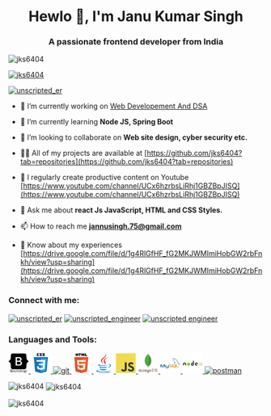 <h1 align="center">Hewlo 👋, I'm Janu Kumar Singh</h1>
<h3 align="center">A passionate frontend developer from India</h3>

<p align="left"> <img src="https://komarev.com/ghpvc/?username=jks6404&label=Profile%20views&color=0e75b6&style=flat" alt="jks6404" /> </p>

<p align="left"> <a href="https://github.com/ryo-ma/github-profile-trophy"><img src="https://github-profile-trophy.vercel.app/?username=jks6404" alt="jks6404" /></a> </p>

<p align="left"> <a href="https://twitter.com/unscripted_er" target="blank"><img src="https://img.shields.io/twitter/follow/unscripted_er?logo=twitter&style=for-the-badge" alt="unscripted_er" /></a> </p>

- 🔭 I’m currently working on [Web Developement And DSA](https://github.com/jks6404/Crypto-Control)

- 🌱 I’m currently learning **Node JS, Spring Boot**

- 👯 I’m looking to collaborate on **Web site design, cyber security etc.**

- 👨‍💻 All of my projects are available at [https://github.com/jks6404?tab=repositories](https://github.com/jks6404?tab=repositories)

- 📝 I regularly create productive content on Youtube [https://www.youtube.com/channel/UCx6hzrbsLiRhj1GBZBpJISQ](https://www.youtube.com/channel/UCx6hzrbsLiRhj1GBZBpJISQ)

- 💬 Ask me about **react Js JavaScript, HTML and CSS Styles.**

- 📫 How to reach me **jannusingh.75@gmail.com**

- 📄 Know about my experiences [https://drive.google.com/file/d/1g4RlGfHF_fG2MKJWMImiHobGW2rbFnkh/view?usp=sharing](https://drive.google.com/file/d/1g4RlGfHF_fG2MKJWMImiHobGW2rbFnkh/view?usp=sharing)

<h3 align="left">Connect with me:</h3>
<p align="left">
<a href="https://twitter.com/unscripted_er" target="blank"><img align="center" src="https://raw.githubusercontent.com/rahuldkjain/github-profile-readme-generator/master/src/images/icons/Social/twitter.svg" alt="unscripted_er" height="30" width="40" /></a>
<a href="https://www.instagram.com/unscripted_engineer/" target="blank"><img align="center" src="https://raw.githubusercontent.com/rahuldkjain/github-profile-readme-generator/master/src/images/icons/Social/instagram.svg" alt="unscripted_engineer" height="30" width="40" /></a>
<a href="https://www.youtube.com/channel/UCx6hzrbsLiRhj1GBZBpJISQ" target="blank"><img align="center" src="https://raw.githubusercontent.com/rahuldkjain/github-profile-readme-generator/master/src/images/icons/Social/youtube.svg" alt="unscripted engineer" height="30" width="40" /></a>
</p>

<h3 align="left">Languages and Tools:</h3>
<p align="left"> <a href="https://getbootstrap.com" target="_blank" rel="noreferrer"> <img src="https://raw.githubusercontent.com/devicons/devicon/master/icons/bootstrap/bootstrap-plain-wordmark.svg" alt="bootstrap" width="40" height="40"/> </a> <a href="https://www.w3schools.com/css/" target="_blank" rel="noreferrer"> <img src="https://raw.githubusercontent.com/devicons/devicon/master/icons/css3/css3-original-wordmark.svg" alt="css3" width="40" height="40"/> </a> <a href="https://git-scm.com/" target="_blank" rel="noreferrer"> <img src="https://www.vectorlogo.zone/logos/git-scm/git-scm-icon.svg" alt="git" width="40" height="40"/> </a> <a href="https://www.w3.org/html/" target="_blank" rel="noreferrer"> <img src="https://raw.githubusercontent.com/devicons/devicon/master/icons/html5/html5-original-wordmark.svg" alt="html5" width="40" height="40"/> </a> <a href="https://www.java.com" target="_blank" rel="noreferrer"> <img src="https://raw.githubusercontent.com/devicons/devicon/master/icons/java/java-original.svg" alt="java" width="40" height="40"/> </a> <a href="https://developer.mozilla.org/en-US/docs/Web/JavaScript" target="_blank" rel="noreferrer"> <img src="https://raw.githubusercontent.com/devicons/devicon/master/icons/javascript/javascript-original.svg" alt="javascript" width="40" height="40"/> </a> <a href="https://www.mongodb.com/" target="_blank" rel="noreferrer"> <img src="https://raw.githubusercontent.com/devicons/devicon/master/icons/mongodb/mongodb-original-wordmark.svg" alt="mongodb" width="40" height="40"/> </a> <a href="https://www.mysql.com/" target="_blank" rel="noreferrer"> <img src="https://raw.githubusercontent.com/devicons/devicon/master/icons/mysql/mysql-original-wordmark.svg" alt="mysql" width="40" height="40"/> </a> <a href="https://nodejs.org" target="_blank" rel="noreferrer"> <img src="https://raw.githubusercontent.com/devicons/devicon/master/icons/nodejs/nodejs-original-wordmark.svg" alt="nodejs" width="40" height="40"/> </a> <a href="https://postman.com" target="_blank" rel="noreferrer"> <img src="https://www.vectorlogo.zone/logos/getpostman/getpostman-icon.svg" alt="postman" width="40" height="40"/> </a> </p>

<p><img align="left" src="https://github-readme-stats.vercel.app/api/top-langs?username=jks6404&show_icons=true&locale=en&layout=compact" alt="jks6404" /></p>

<p>&nbsp;<img align="center" src="https://github-readme-stats.vercel.app/api?username=jks6404&show_icons=true&locale=en" alt="jks6404" /></p>

<p><img align="center" src="https://github-readme-streak-stats.herokuapp.com/?user=jks6404&" alt="jks6404" /></p>
